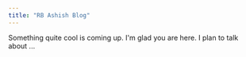 ```yaml
---
title: "RB Ashish Blog"
---
```


Something quite cool is coming up. I'm glad you are here. I plan to talk about ...
